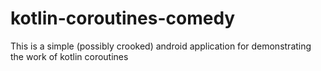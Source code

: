 # kotlin-coroutines-comedy
This is a simple (possibly crooked) android application for demonstrating the work of kotlin coroutines
